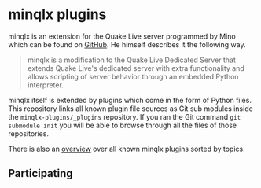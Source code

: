# minqlx plugins

minqlx is an extension for the Quake Live server programmed by Mino which can be found on [GitHub](https://github.com/MinoMino/minqlx). He himself describes it the following way.

> minqlx is a modification to the Quake Live Dedicated Server that extends Quake Live's dedicated server with extra functionality and allows scripting of server behavior through an embedded Python interpreter.

minqlx itself is extended by plugins which come in the form of Python files. This repository links all known plugin file sources as Git sub modules inside the `minqlx-plugins/_plugins` repository. If you ran the Git command `git submodule init` you will be able to browse through all the files of those repositories.

There is also an [overview](https://github.com/quakelive-server-standards/server-standards/blob/master/minqlx-plugins/_plugins#readme) over all known minqlx plugins sorted by topics.


## Participating
